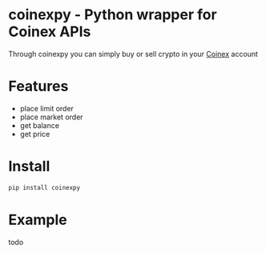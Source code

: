 # coinexpy - Python wrapper for Coinex APIs
Through coinexpy you can simply buy or sell crypto in your [Coinex](https://www.coinex.com) account

# Features
* place limit order
* place market order
* get balance
* get price

# Install
```bash
pip install coinexpy
```

# Example
todo

